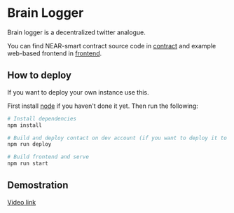 # Brain Logger

Brain logger is a decentralized twitter analogue.

You can find NEAR-smart contract source code in [contract](contract) and example web-based frontend in [frontend](frontend).

## How to deploy

If you want to deploy your own instance use this. 

First install [node](https://nodejs.org/en) if you haven't done it yet. Then run the following:

```sh
# Install dependencies
npm install

# Build and deploy contact on dev account (if you want to deploy it to real account use near-cli)
npm run deploy

# Build frontend and serve
npm run start
```

## Demostration

[Video link](https://drive.google.com/file/d/1epJRgf4ikw5nebjZ9N77vLdzMaQFnWvt/view?usp=sharing)

